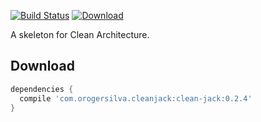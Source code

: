 [![Build Status](https://www.bitrise.io/app/9ea4bf8da80ba96a.svg?token=eVaF6nPleRQZ1_ellquuEA&branch=master)](https://www.bitrise.io/app/9ea4bf8da80ba96a) [ ![Download](https://api.bintray.com/packages/orogersilva/maven/clean-jack/images/download.svg) ](https://bintray.com/orogersilva/maven/clean-jack/_latestVersion)

A skeleton for Clean Architecture.

Download
--------

```groovy
dependencies {
  compile 'com.orogersilva.cleanjack:clean-jack:0.2.4'
}
```